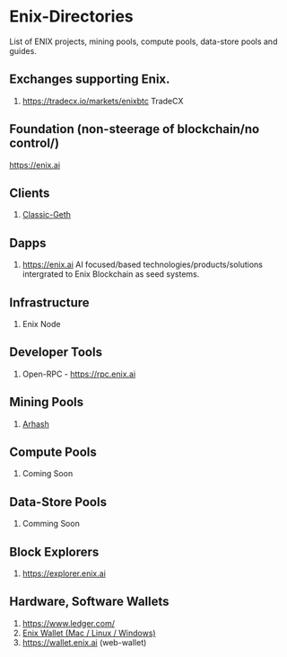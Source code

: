 # Enix-Directories
List of ENIX projects, mining pools, compute pools, data-store pools and guides.

## Exchanges supporting Enix.
1. https://tradecx.io/markets/enixbtc TradeCX 

## Foundation (non-steerage of blockchain/no control/)
https://enix.ai

## Clients
1. [Classic-Geth](https://github.com/Enix-Blockchain-Element/go-enix/releases)

## Dapps
1. https://enix.ai AI focused/based technologies/products/solutions intergrated to Enix Blockchain as seed systems.

## Infrastructure
1. Enix Node

## Developer Tools
1. Open-RPC - https://rpc.enix.ai 

## Mining Pools
1. [Arhash](http://enix.arhash.xyz)

## Compute Pools
1. Coming Soon

## Data-Store Pools
1. Comming Soon

## Block Explorers
1. https://explorer.enix.ai 

## Hardware, Software Wallets
1. https://www.ledger.com/
2. [Enix Wallet (Mac / Linux / Windows)](https://github.com/Enix-Blockchain-Element/desktop-wallet/releases)
3. https://wallet.enix.ai (web-wallet)

